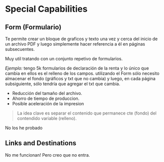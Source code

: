 # Special Capabilities

## Form (Formulario)

Te permite crear un bloque de graficos y texto una vez
y cerca del inicio de un archivo PDF 
y luego simplemente hacer referencia a él 
en páginas subsecuentes. 

Muy util tratando con un conjunto repetivo de 
formularios.

_Ejemplo:_ tengo 5k formularios de declaración 
de la renta y lo único que cambia en ellos es
el relleno de los campos. utilizando el Form
sólo necesito almacenar el fondo (gráficos y txt
que no cambia) y luego, en cada página subsiguiente, 
sólo tendría que agregar el txt que cambia.

* Reducción del tamaño del archivo.
* Ahorro de tiempo de produccion.
* Posible aceleración de la impresion

> La idea clave es separar el contenido 
> que permanece cte (fondo) del contendido
> variable (relleno).

No los he probado

## Links and Destinations

No me funcionan! Pero creo que no entra.
